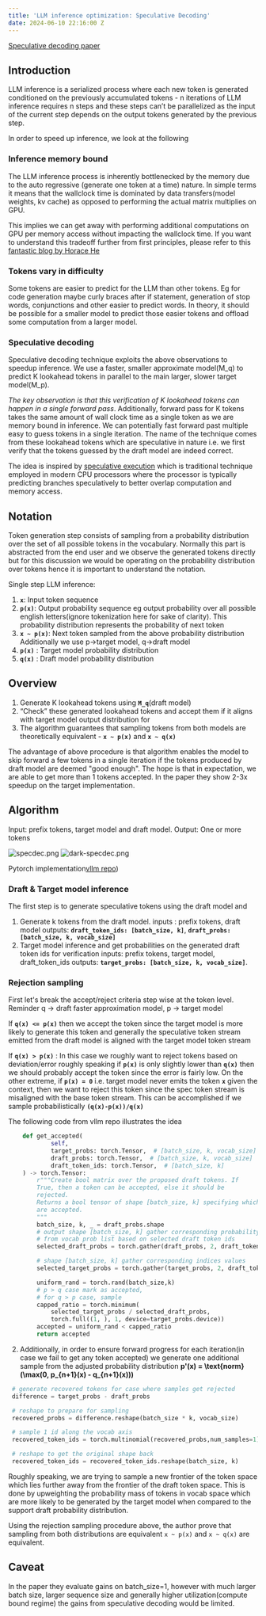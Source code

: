 ```yaml
---
title: 'LLM inference optimization: Speculative Decoding'
date: 2024-06-10 22:16:00 Z
---
```


[Speculative decoding paper](https://arxiv.org/pdf/2211.17192)

## Introduction

LLM inference is a serialized process where each new token is generated conditioned on the previously accumulated tokens - n iterations of LLM inference requires n steps and these steps can’t be parallelized as the input of the current step depends on the output tokens generated by the previous step. 

In order to speed up inference, we look at the following 

### Inference memory bound
The LLM inference process is inherently bottlenecked by the memory due to the auto regressive (generate one token at a time) nature. In simple terms it means that the wallclock time is dominated by data transfers(model weights, kv cache) as opposed to performing the actual matrix multiplies on GPU. 

This implies we can get away with performing additional computations on GPU per memory access without impacting the wallclock time.  If you want to understand this tradeoff further from first principles, please refer to this [fantastic blog by Horace He](https://horace.io/brrr_intro.html) 

### Tokens vary in difficulty
Some tokens are easier to predict for the LLM than other tokens. Eg for code generation maybe curly braces after if statement, generation of stop words, conjunctions and other easier to predict words. In theory, it should be possible for a smaller model to predict those easier tokens and offload some computation from a larger model.

### Speculative decoding
Speculative decoding technique exploits the above observations to speedup inference. We use a faster, smaller approximate model(M_q) to predict K lookahead tokens in parallel to the main larger, slower target model(M_p).

*The key observation is that this verification of K lookahead tokens can happen in a single forward pass*. Additionally, forward pass for K tokens takes the same amount of wall clock time as a single token as we are memory bound in inference. We can potentially fast forward past multiple easy to guess tokens in a single iteration. The name of the technique comes from these lookahead tokens which are speculative in nature i.e. we first verify that the tokens guessed by the draft model are indeed correct.

The idea is inspired by [speculative execution](https://en.wikipedia.org/wiki/Speculative_execution#:~:text=Speculative%20execution%20is%20an%20optimization,known%20that%20it%20is%20needed.) which is traditional technique employed in modern CPU processors where the processor is typically predicting branches speculatively to better overlap computation and memory access. 

## Notation

Token generation step consists of sampling from a probability distribution over the set of all possible tokens in the vocabulary. Normally this part is abstracted from the end user and we observe the generated tokens directly but for this discussion we would be operating on the probability distribution over tokens hence it is important to understand the notation. 

Single step LLM inference: 
1. **`x`**: Input token sequence 
2. **`p(x)`**: Output probability sequence eg output probability over all possible english letters(ignore tokenization here for sake of clarity). This probability distribution represents the probability of next token 
3. **`x ~ p(x)`**: Next token sampled from the above probability distribution
Additionally we use p->target model, q->draft model
4. **`p(x)`** : Target model probability distribution
5. **`q(x)`** : Draft model probability distribution

## Overview

1.  Generate K lookahead tokens using **`M_q`**(draft model)
2. “Check” these generated lookahead tokens and accept them if it aligns with target model output distribution for  
3. The algorithm guarantees that sampling tokens from both models are theoretically equivalent - **`x ~ p(x)`** and **`x ~ q(x)`**

The advantage of above procedure is that algorithm enables the model to skip forward a few tokens in a single iteration if the tokens produced by draft model are deemed "good enough". The hope is that in expectation, we are able to get more than 1 tokens accepted. In the paper they show 2-3x speedup on the target implementation. 

## Algorithm

Input: prefix tokens, target model and draft model. 
Output: One or more tokens 

![specdec.png](/uploads/specdec.png)
![dark-specdec.png](/uploads/dark-specdec.png)

Pytorch implementation[vllm repo](https://github.com/cadedaniel/vllm-public/blob/853180f8bc5e335b07f0ef7be8079b3e1b7fe0d3/vllm/model_executor/layers/rejection_sampler.py))

### Draft & Target model inference

The first step is to generate speculative tokens using the draft model and 

1. Generate k tokens from the draft model. 
inputs : prefix tokens, draft model
outputs: **`draft_token_ids: [batch_size, k]`**, **`draft_probs: [batch_size, k, vocab_size]`**
2. Target model inference and get probabilities on the generated draft token ids for verification
inputs: prefix tokens, target model, draft_token_ids
outputs:  **`target_probs: [batch_size, k, vocab_size]`**.

### Rejection sampling
First let's break the accept/reject criteria step wise at the token level. Reminder q -> draft faster approximation model, p -> target model

If **`q(x) <= p(x)`** then we accept the token since the target model is more likely to generate this token and generally the speculative token stream emitted from the draft model is aligned with the target model token stream

If **`q(x) > p(x)`** : In this case we roughly want to reject tokens based on deviation/error roughly speaking if **`p(x)`**  is only slightly lower than  **`q(x)`** then we should probably accept the token since the error is fairly low. 
On the other extreme, if **`p(x) = 0`** i.e. target model never emits the token **`x`** given the context,  then we want to reject this token since the spec token stream is misaligned with the base token stream. This can be accomplished if we sample probabilistically **`(q(x)-p(x))/q(x)`**

The following code from vllm repo illustrates the idea
```python
    def get_accepted(
            self,
            target_probs: torch.Tensor,  # [batch_size, k, vocab_size]
            draft_probs: torch.Tensor,  # [batch_size, k, vocab_size]
            draft_token_ids: torch.Tensor,  # [batch_size, k]
    ) -> torch.Tensor:
        r"""Create bool matrix over the proposed draft tokens. If
        True, then a token can be accepted, else it should be
        rejected.
        Returns a bool tensor of shape [batch_size, k] specifying which tokens
        are accepted.
        """
        batch_size, k, _ = draft_probs.shape
        # output shape [batch_size, k] gather corresponding probability values 
        # from vocab prob list based on selected draft token ids
        selected_draft_probs = torch.gather(draft_probs, 2, draft_token_ids.unsqueeze(-1)).squeeze(-1)

        # shape [batch_size, k] gather corresponding indices values
        selected_target_probs = torch.gather(target_probs, 2, draft_token_ids.unsqueeze(-1)).squeeze(-1)

        uniform_rand = torch.rand(batch_size,k)
        # p > q case mark as accepted, 
        # for q > p case, sample
        capped_ratio = torch.minimum(
            selected_target_probs / selected_draft_probs,
            torch.full((1, ), 1, device=target_probs.device))
        accepted = uniform_rand < capped_ratio
        return accepted
```


2. Additionally, in order to ensure forward progress for each iteration(in case we fail to get any token accepted) we generate one additional sample from the adjusted probability distribution  **p'(x) = \text{norm}(\max(0, p_{n+1}(x) - q_{n+1}(x)))**

```python
 # generate recovered tokens for case where samples get rejected
 difference = target_probs - draft_probs

 # reshape to prepare for sampling
 recovered_probs = difference.reshape(batch_size * k, vocab_size)

 # sample 1 id along the vocab axis
 recovered_token_ids = torch.multinomial(recovered_probs,num_samples=1)

 # reshape to get the original shape back
 recovered_token_ids = recovered_token_ids.reshape(batch_size, k)
```

Roughly speaking, we are trying to sample a new frontier of the token space which lies further away from the frontier of the draft token space. This is done by upweighting the probability mass of tokens in vocab space which are more likely to be generated by the target model when compared to the support draft probability distribution. 

Using the rejection sampling procedure above, the author prove that sampling from both distributions are equivalent `x ~ p(x)` and `x ~ q(x)` are equivalent. 

## Caveat
In the paper they evaluate gains on batch_size=1, however with much larger batch size, larger sequence size and generally higher utilization(compute bound regime) the gains from speculative decoding would be limited. 